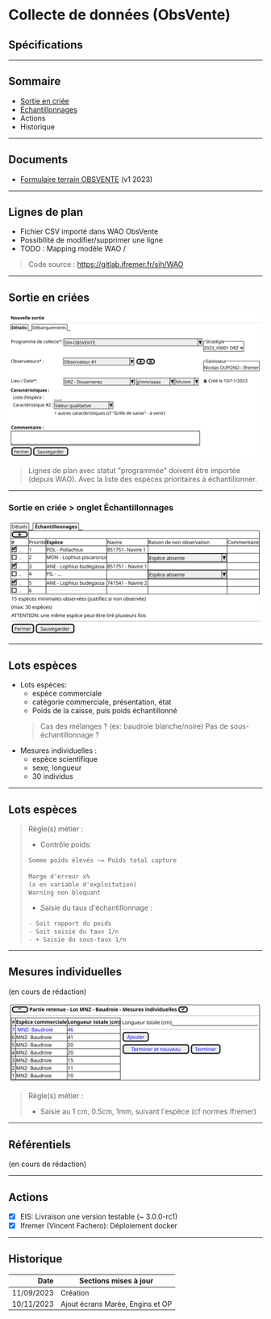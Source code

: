 # Collecte de données (ObsVente)
## Spécifications
---

## Sommaire

- [Sortie en criée](#/4/3)
- [Échantillonnages](#/4/11)
- Actions
- Historique

---

## Documents

- [Formulaire terrain OBSVENTE](/projects/obsvente/doc/Formulaire_terrain_OBSVENTES_V1-2023_Nouveau-marché.pdf) (v1 2023)

---

## Lignes de plan

- Fichier CSV importé dans WAO ObsVente
- Possibilité de modifier/supprimer une ligne
- TODO : Mapping modèle WAO / 

> Code source : https://gitlab.ifremer.fr/sih/WAO

---

## Sortie en criées

![ui-observed-location](/projects/obsvente/spe/images/observed-location-new.svg)

> Lignes de plan avec statut "programmée" doivent être importée (depuis WAO).
> Avec la liste des espèces prioritaires à échantillonner.

---

### Sortie en criée > onglet Échantillonnages
![ui-landings](/projects/obsvente/spe/images/landings-table.svg)

---

## Lots espèces

- Lots espèces: 
  - espèce commerciale
  - catégorie commerciale, présentation, état
  - Poids de la caisse, puis poids échantillonné
  > Cas des mélanges ? (ex: baudroie blanche/noire)
  > Pas de sous-échantillonnage ?
- Mesures individuelles :
  - espèce scientifique 
  - sexe, longueur 
  - 30 individus

---

## Lots espèces
> Règle(s) métier :
> - Contrôle poids:
>
> ```text
> Somme poids élevés ~= Poids total capture
> 
> Marge d'erreur x% 
> (x en variable d'exploitation)
> Warning non bloquant  
> ```
> - Saisie du taux d'échantillonnage :
>
> ```text
> - Soit rapport du poids
> - Soit saisie du taux 1/n
> - + Saisie du sous-taux 1/n
> ```

---

## Mesures individuelles

(en cours de rédaction)

![batch-species](/projects/apase/spe/images/individual-measure.svg)

> Règle(s) métier :
> - Saisie au 1 cm, 0.5cm, 1mm, suivant l'espèce (cf normes Ifremer)

---
## Référentiels

(en cours de rédaction)

---
## Actions

- [x] EIS: Livraison une version testable (~ 3.0.0-rc1)
- [x] Ifremer (Vincent Fachero): Déploiement docker

---
## Historique

|       Date | Sections mises à jour                                                                         |
|-----------:|-----------------------------------------------------------------------------------------------|
| 11/09/2023 | Création                                                                                      |
| 10/11/2023 | Ajout écrans Marée, Engins et OP                                                              |
